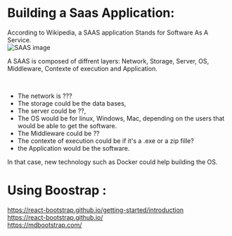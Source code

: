 # Building a Saas Application:

According to Wikipedia, a SAAS application Stands for Software As A Service.
<br />
![SAAS image](https://upload.wikimedia.org/wikipedia/commons/4/46/Software_as_a_service_layers.svg "What is a SAAS ?")

A SAAS is composed of diffrent layers: Network, Storage, Server, OS, Middleware, Contexte of execution and Application. <br />

<br />

* The network is ??? 
* The storage could be the data bases,
* The server could be ??, 
* The OS would be for linux, Windows, Mac, depending on the users that would be able to get the software.
* The Middleware could be ??
* The contexte of execution could be if it's a .exe or a zip fille?
* the Application would be the software.

In that case, new technology such as Docker could help building the OS.

# Using Boostrap : 
https://react-bootstrap.github.io/getting-started/introduction <br />
https://react-bootstrap.github.io/ <br />
https://mdbootstrap.com/
